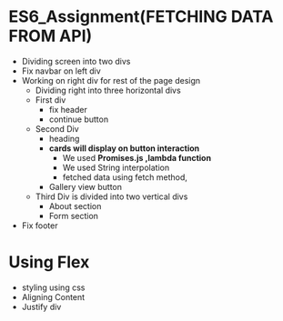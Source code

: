 # ES6_Assignment(FETCHING DATA FROM API)
- Dividing screen into two divs 
 - Fix navbar on left div  
 - Working on right div for rest of the page design   
    - Dividing right into three horizontal divs  
    - First div   
      -  fix header
      - continue button  
   - Second Div  
        - heading  
        - **cards will display on button interaction** 
            - We used **Promises.js ,lambda function**
            - We used String interpolation
            - fetched data using fetch method,            
        - Gallery view button  
    - Third Div is divided into two vertical divs  
      - About section 
      - Form section  
  - Fix footer  
# Using Flex 
  - styling using css 
  - Aligning Content  
  - Justify div
